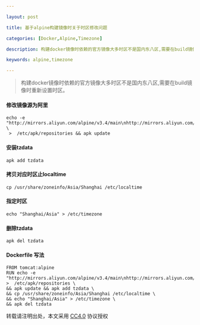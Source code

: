 ```yaml
---

layout: post

title: 基于alpine构建镜像时关于时区修改问题

categories: [Docker,Alpine,Timezone]

description: 构建docker镜像时依赖的官方镜像大多时区不是国内东八区,需要在build镜像时重新设置时区

keywords: alpine,timezone

---
```


> 构建docker镜像时依赖的官方镜像大多时区不是国内东八区,需要在build镜像时重新设置时区。

#### 修改镜像源为阿里
```
echo -e  "http://mirrors.aliyun.com/alpine/v3.4/main\nhttp://mirrors.aliyun.com/alpine/v3.4/community" \
 >  /etc/apk/repositories && apk update
```

#### 安装tzdata

```
apk add tzdata
```

#### 拷贝对应时区止localtime

```
cp /usr/share/zoneinfo/Asia/Shanghai /etc/localtime
```

#### 指定时区

```
echo "Shanghai/Asia" > /etc/timezone

```

#### 删除tzdata

```
apk del tzdata
```

#### Dockerfile 写法

```
FROM tomcat:alpine
RUN echo -e  "http://mirrors.aliyun.com/alpine/v3.4/main\nhttp://mirrors.aliyun.com/alpine/v3.4/community" >  /etc/apk/repositories \
&& apk update && apk add tzdata \
&& cp /usr/share/zoneinfo/Asia/Shanghai /etc/localtime \
&& echo "Shanghai/Asia" > /etc/timezone \
&& apk del tzdata
```


转载请注明出处，本文采用 [CC4.0](http://creativecommons.org/licenses/by-nc-nd/4.0/) 协议授权










